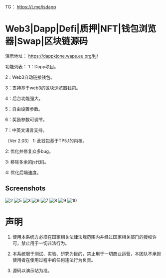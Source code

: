 TG： https://t.me/isdapp

# Web3|Dapp|Defi|质押|NFT|钱包浏览器|Swap|区块链源码

演示地址： https://dappkjone.waps.eu.org/kj/

功能列表：
1：Dapp项目。

2：Web3自动链接钱包。

3：支持基于web3的区块浏览器钱包。

4：后台功能强大。

5：自由设置参数。

6：奖励参数可调节。

7：中英文语言支持。


（Ver 2.03）
1: 此钱包基于TP5.1的内核。

2: 优化并修复众多bug。

3: 移除多余的js代码。

4: 优化后端速度。

## Screenshots
![2](imgs/2.JPG)
![5](imgs/3.jpg)
![3](imgs/4.jpg)
![6](imgs/5.JPG)
![7](imgs/6.JPG)
![8](imgs/10_proc.jpg)
![9](imgs/8_proc.jpg)
![10](imgs/9_proc.jpg)

# 声明

1. 使用本系统方必须在国家相关法律法规范围内并经过国家相关部门的授权许可，禁止用于一切非法行为。

2. 本系统限于测试、实验、研究为目的，禁止用于一切商业运营，本团队不承担使用者在使用过程中的任何违法行为负责。

3. 源码以演示站为准。


